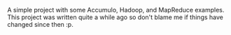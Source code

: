 
A simple project with some Accumulo, Hadoop, and MapReduce examples.
This project was written quite a while ago so don't blame me if things have changed since then :p.
